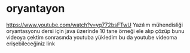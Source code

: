 # oryantayon
https://www.youtube.com/watch?v=yq772bsFTwU   Yazılım mühendisliği oryantasyonu dersi için java üzerinde 10 tane örneği ele alıp çözüp bunu videoya çektim sonrasında youtuba yükledim bu da youtube videoma erişebileceğiniz link
